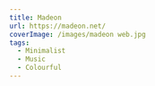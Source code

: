 ```yaml
---
title: Madeon
url: https://madeon.net/
coverImage: /images/madeon web.jpg
tags:
  - Minimalist
  - Music
  - Colourful
---
```

